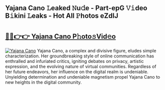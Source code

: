 ## Yajana Cano 𝙻eaked 𝙽u𝚍e - Part-epG 𝚅𝚒deo B𝚒kini 𝙻eaks - Hot All 𝙿hotos eZdlJ

# <h2><a href="http://ld0hlbv.urlbe.top/?page=Yajana+Cano">🔗🔗👉👉 Yajana Cano P𝚑oto𝚜Vid𝚎o</a></h2>

[![Yajana Cano](https://i.imgur.com/eBuTRDB.gif)](http://ld0hlbv.urlbe.top/?page=Yajana+Cano)
Yajana Cano, a complex and divisive figure, eludes simple characterization. Her groundbreaking style of online communication has enthralled and infuriated critics, igniting debates on privacy, artistic expression, and the evolving nature of virtual communities. Regardless of her future endeavors, her influence on the digital realm is undeniable. Unyielding determination and undeniable magnetism propel Yajana Cano to new heights in the digital community.
